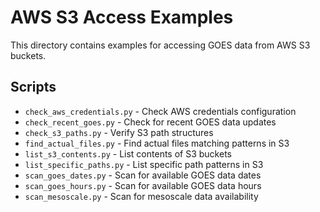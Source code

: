 # AWS S3 Access Examples

This directory contains examples for accessing GOES data from AWS S3 buckets.

## Scripts

- `check_aws_credentials.py` - Check AWS credentials configuration
- `check_recent_goes.py` - Check for recent GOES data updates
- `check_s3_paths.py` - Verify S3 path structures
- `find_actual_files.py` - Find actual files matching patterns in S3
- `list_s3_contents.py` - List contents of S3 buckets
- `list_specific_paths.py` - List specific path patterns in S3
- `scan_goes_dates.py` - Scan for available GOES data dates
- `scan_goes_hours.py` - Scan for available GOES data hours
- `scan_mesoscale.py` - Scan for mesoscale data availability
